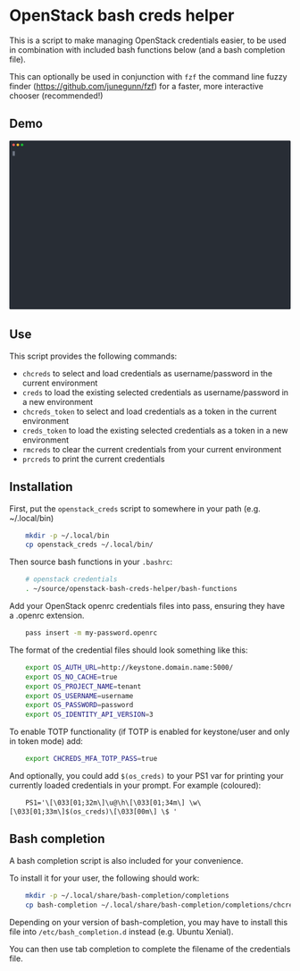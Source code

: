 OpenStack bash creds helper
===========================
This is a script to make managing OpenStack credentials easier, to be used in
combination with included bash functions below (and a bash completion file).

This can optionally be used in conjunction with `fzf` the command line fuzzy
finder (https://github.com/junegunn/fzf) for a faster, more interactive chooser
(recommended!)


Demo
----
<p align="center"><img width="800" src="chcreds.svg"></p>


Use
---
This script provides the following commands:

  * `chcreds` to select and load credentials as username/password in the current environment
  * `creds`    to load the existing selected credentials as username/password in a new environment
  * `chcreds_token` to select and load credentials as a token in the current environment
  * `creds_token`    to load the existing selected credentials as a token in a new environment
  * `rmcreds`  to clear the current credentials from your current environment
  * `prcreds`  to print the current credentials


Installation
---------------
First, put the `openstack_creds` script to somewhere in your path (e.g. ~/.local/bin)

``` sh
    mkdir -p ~/.local/bin
    cp openstack_creds ~/.local/bin/
```

Then source bash functions in your `.bashrc`:

``` sh
	# openstack credentials
    . ~/source/openstack-bash-creds-helper/bash-functions
```

Add your OpenStack openrc credentials files into pass, ensuring they have a
.openrc extension.

``` sh
    pass insert -m my-password.openrc
```

The format of the credential files should look something like this:

``` sh
    export OS_AUTH_URL=http://keystone.domain.name:5000/
    export OS_NO_CACHE=true
    export OS_PROJECT_NAME=tenant
    export OS_USERNAME=username
    export OS_PASSWORD=password
    export OS_IDENTITY_API_VERSION=3
```
To enable TOTP functionality (if TOTP is enabled for keystone/user and only in token mode) add:
``` sh
    export CHCREDS_MFA_TOTP_PASS=true
```


And optionally, you could add `$(os_creds)` to your PS1 var for printing your
currently loaded credentials in your prompt. For example (coloured):

```
    PS1='\[\033[01;32m\]\u@\h\[\033[01;34m\] \w\[\033[01;33m\]$(os_creds)\[\033[00m\] \$ '
```

Bash completion
---------------
A bash completion script is also included for your convenience.

To install it for your user, the following should work:

``` sh
    mkdir -p ~/.local/share/bash-completion/completions
    cp bash-completion ~/.local/share/bash-completion/completions/chcreds
```

Depending on your version of bash-completion, you may have to install this file into
`/etc/bash_completion.d` instead (e.g. Ubuntu Xenial).

You can then use tab completion to complete the filename of the credentials file.
